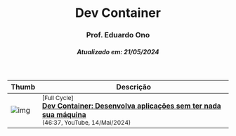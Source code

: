 <h1 align="center">Dev Container</h1>
<h3 align="center">Prof. Eduardo Ono</h3>
<h5 align="center">Atualizado em: 21/05/2024</h5>

&nbsp;

| Thumb | Descrição |
| --- | --- |
| ![img](https://img.youtube.com/vi/kPA9PR7GCrY/default.jpg) | <sup>[Full Cycle]</sup><br>[__Dev Container: Desenvolva aplicações sem ter nada sua máquina__](https://www.youtube.com/watch?v=kPA9PR7GCrY)<br><sub>(46:37, YouTube, 14/Mai/2024)</sub> |

&nbsp;
